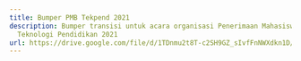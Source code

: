 ```yaml
---
title: Bumper PMB Tekpend 2021
description: Bumper transisi untuk acara organisasi Penerimaan Mahasiswa Baru
  Teknologi Pendidikan 2021
url: https://drive.google.com/file/d/1TDnmu2t8T-c2SH9GZ_sIvfFnNWXdkn1D/preview
---
```

